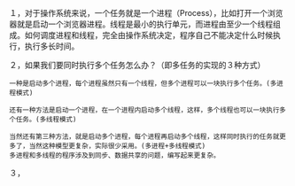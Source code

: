 １，对于操作系统来说，一个任务就是一个进程（Process），比如打开一个浏览器就是启动一个浏览器进程。线程是最小的执行单元，而进程由至少一个线程组成。如何调度进程和线程，完全由操作系统决定，程序自己不能决定什么时候执行，执行多长时间。

２，如果我们要同时执行多个任务怎么办？（即多任务的实现的３种方式）
```
一种是启动多个进程，每个进程虽然只有一个线程，但多个进程可以一块执行多个任务。(多进程模式)

还有一种方法是启动一个进程，在一个进程内启动多个线程，这样，多个线程也可以一块执行多个任务。(多线程模式)

当然还有第三种方法，就是启动多个进程，每个进程再启动多个线程，这样同时执行的任务就更多了，当然这种模型更复杂，实际很少采用。(多进程+多线程模式)
多进程和多线程的程序涉及到同步、数据共享的问题，编写起来更复杂。
```

３，



